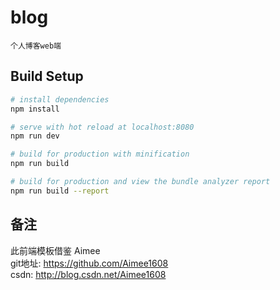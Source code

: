 # blog
    个人博客web端 

## Build Setup

``` bash
# install dependencies
npm install

# serve with hot reload at localhost:8080
npm run dev

# build for production with minification
npm run build

# build for production and view the bundle analyzer report
npm run build --report
```

## 备注

 此前端模板借鉴 Aimee    
 git地址: <https://github.com/Aimee1608>    
 csdn: <http://blog.csdn.net/Aimee1608>
